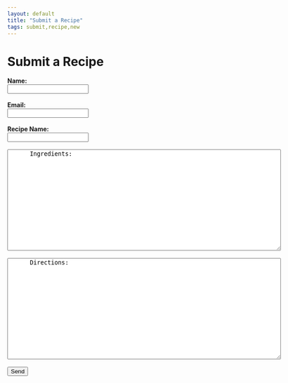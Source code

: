 ```yaml
---
layout: default
title: "Submit a Recipe"
tags: submit,recipe,new
---
```

<html>
  <head>
  </head>
  <body>
    <h1>Submit a Recipe</h1>
    <form id="submitRecipe" action="https://formspree.io/craig.willett@gmail.com" method="POST">
      <b>Name:</b><br/>
      <input type="text" name="name"><br/><br/>
      <b>Email:</b><br/>
      <input type="email" name="_replyto"><br/><br/>
      <b>Recipe Name:</b><br/>
      <input type="text" name="recipeName"><br/><br/>
      <!--<b>Ingredients:</b><br/>-->
      <textarea rows="15" cols="75" name="ingredients">
      Ingredients:
      </textarea><br/><br/>
      <!--<b>Directions:</b><br/>-->
      <textarea rows="15" cols="75" name="directions">
      Directions:
      </textarea><br/><br/>
      <input type="submit" value="Send">
  </form>
  </body>
</html>
